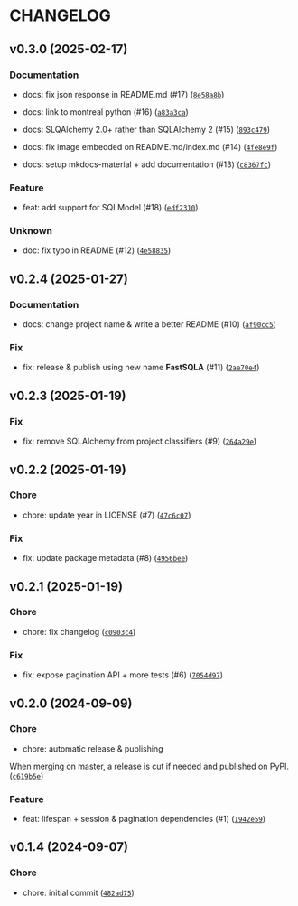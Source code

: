 # CHANGELOG

## v0.3.0 (2025-02-17)

### Documentation

* docs: fix json response in README.md (#17) ([`8e58a8b`](https://github.com/hadrien/FastSQLA/commit/8e58a8b587831d9356a3270452bbae5258305848))

* docs: link to montreal python (#16) ([`a83a3ca`](https://github.com/hadrien/FastSQLA/commit/a83a3cac627515c4f85ef0339537603be6bcb4b2))

* docs: SLQAlchemy 2.0+ rather than SQLAlchemy 2 (#15) ([`893c479`](https://github.com/hadrien/FastSQLA/commit/893c479797562e3b43d2642921e89ae1299e963e))

* docs: fix image embedded on README.md/index.md (#14) ([`4fe8e9f`](https://github.com/hadrien/FastSQLA/commit/4fe8e9f2483d73c63ff7c7335d1f4e301b377512))

* docs: setup mkdocs-material + add documentation (#13) ([`c8367fc`](https://github.com/hadrien/FastSQLA/commit/c8367fc642a27f61ca7a065df3f04ba16506276a))

### Feature

* feat: add support for SQLModel (#18) ([`edf2310`](https://github.com/hadrien/FastSQLA/commit/edf23107a44908f782786658e5aa44874d64bb36))

### Unknown

* doc: fix typo in README (#12) ([`4e58835`](https://github.com/hadrien/FastSQLA/commit/4e58835c22a613074ba24f5b9840f505a6c56497))

## v0.2.4 (2025-01-27)

### Documentation

* docs: change project name &amp; write a better README (#10) ([`af90cc5`](https://github.com/hadrien/FastSQLA/commit/af90cc5d8451f7184e40c30e942ef5ae43cfc888))

### Fix

* fix: release &amp; publish using new name **FastSQLA** (#11) ([`2ae70e4`](https://github.com/hadrien/FastSQLA/commit/2ae70e42a993d3a351c78fb43fd213f27ea88750))

## v0.2.3 (2025-01-19)

### Fix

* fix: remove SQLAlchemy from project classifiers (#9) ([`264a29e`](https://github.com/hadrien/FastSQLA/commit/264a29e3843c2547716a3d670452bdf837911133))

## v0.2.2 (2025-01-19)

### Chore

* chore: update year in LICENSE (#7) ([`47c6c07`](https://github.com/hadrien/FastSQLA/commit/47c6c07d302f60fc568a11b3ff9897ee74975685))

### Fix

* fix: update package metadata (#8) ([`4956bee`](https://github.com/hadrien/FastSQLA/commit/4956bee5b0a002bf20229026b8cb3701768ae72c))

## v0.2.1 (2025-01-19)

### Chore

* chore: fix changelog ([`c0903c4`](https://github.com/hadrien/FastSQLA/commit/c0903c437a38db953dada3cf51ff8b7f6fe6c80c))

### Fix

* fix: expose pagination API + more tests (#6) ([`7054d97`](https://github.com/hadrien/FastSQLA/commit/7054d9732ad009e3e9cdae8e9eee3274cd476f4c))

## v0.2.0 (2024-09-09)

### Chore

* chore: automatic release &amp; publishing

When merging on master, a release is cut if needed and published on
PyPI. ([`c619b5e`](https://github.com/hadrien/FastSQLA/commit/c619b5e6fa612e72a8b446a266d693b7a02afb9a))

### Feature

* feat: lifespan + session &amp; pagination dependencies (#1) ([`1942e59`](https://github.com/hadrien/FastSQLA/commit/1942e59a13f6457c781ccca512c8d97e79603f7e))

## v0.1.4 (2024-09-07)

### Chore

* chore: initial commit ([`482ad75`](https://github.com/hadrien/FastSQLA/commit/482ad752ce04dd7b8d0acd37d5c1035bb82ee2eb))
